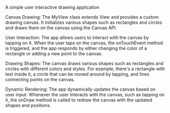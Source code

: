 A simple user interactive drawing application

  Canvas Drawing: The MyView class extends View and provides a custom drawing canvas. It initializes various shapes such as rectangles and circles and draws them on the canvas using the Canvas API.

  User Interaction: The app allows users to interact with the canvas by tapping on it. When the user taps on the canvas, the onTouchEvent method is triggered, and the app responds by either changing the color of a rectangle or adding a new point to the canvas.

  Drawing Shapes: The canvas draws various shapes such as rectangles and circles with different colors and styles. For example, there's a rectangle with text inside it, a circle that can be moved around by tapping, and lines connecting points on the canvas.

  Dynamic Rendering: The app dynamically updates the canvas based on user input. Whenever the user interacts with the canvas, such as tapping on it, the onDraw method is called to redraw the canvas with the updated shapes and positions.
